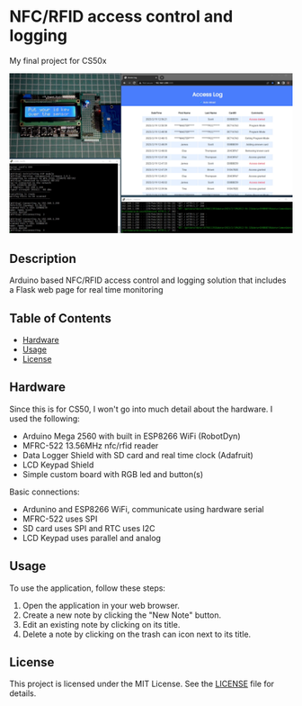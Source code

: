 # NFC/RFID access control and logging
My final project for CS50x

[![Watch the video](screenshot.png)](https://youtu.be/T-D1KVIuvjA)

<!-- ![screenshot.png](screenshot.png) -->

## Description

Arduino based NFC/RFID access control and logging solution
that includes a Flask web page for real time monitoring

## Table of Contents

- [Hardware](#hardware)
- [Usage](#usage)
- [License](#license)

## Hardware
Since this is for CS50, I won't go into much detail about the hardware.
I used the following:

- Arduino Mega 2560 with built in ESP8266 WiFi (RobotDyn)
- MFRC-522 13.56MHz nfc/rfid reader
- Data Logger Shield with SD card and real time clock (Adafruit)
- LCD Keypad Shield
- Simple custom board with RGB led and button(s)

Basic connections:
- Ardunino and ESP8266 WiFi, communicate using hardware serial
- MFRC-522 uses SPI
- SD card uses SPI and RTC uses I2C
- LCD Keypad uses parallel and analog

## Usage

To use the application, follow these steps:

1. Open the application in your web browser.
2. Create a new note by clicking the "New Note" button.
3. Edit an existing note by clicking on its title.
4. Delete a note by clicking on the trash can icon next to its title.

## License

This project is licensed under the MIT License. See the [LICENSE](LICENSE) file for details.
